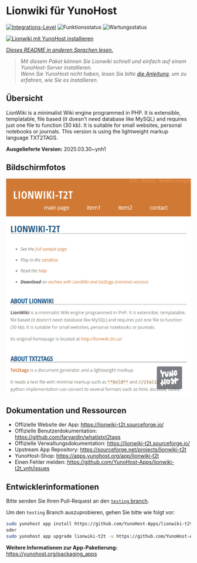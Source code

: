 <!--
N.B.: Diese README wurde automatisch von <https://github.com/YunoHost/apps/tree/master/tools/readme_generator> generiert.
Sie darf NICHT von Hand bearbeitet werden.
-->

# Lionwiki für YunoHost

[![Integrations-Level](https://apps.yunohost.org/badge/integration/lionwiki-t2t)](https://ci-apps.yunohost.org/ci/apps/lionwiki-t2t/)
![Funktionsstatus](https://apps.yunohost.org/badge/state/lionwiki-t2t)
![Wartungsstatus](https://apps.yunohost.org/badge/maintained/lionwiki-t2t)

[![Lionwiki mit YunoHost installieren](https://install-app.yunohost.org/install-with-yunohost.svg)](https://install-app.yunohost.org/?app=lionwiki-t2t)

*[Dieses README in anderen Sprachen lesen.](./ALL_README.md)*

> *Mit diesem Paket können Sie Lionwiki schnell und einfach auf einem YunoHost-Server installieren.*  
> *Wenn Sie YunoHost nicht haben, lesen Sie bitte [die Anleitung](https://yunohost.org/install), um zu erfahren, wie Sie es installieren.*

## Übersicht

LionWiki is a minimalist Wiki engine programmed in PHP. It is extensible, templatable, file based (it doesn't need database like MySQL) and requires just one file to function (30 kb). It is suitable for small websites, personal notebooks or journals. This version is using the lightweight markup language TXT2TAGS.


**Ausgelieferte Version:** 2025.03.30~ynh1

## Bildschirmfotos

![Bildschirmfotos von Lionwiki](./doc/screenshots/screenshot_lionwikit2t.png)

## Dokumentation und Ressourcen

- Offizielle Website der App: <https://lionwiki-t2t.sourceforge.io/>
- Offizielle Benutzerdokumentation: <https://github.com/farvardin/whatistxt2tags>
- Offizielle Verwaltungsdokumentation: <https://lionwiki-t2t.sourceforge.io/>
- Upstream App Repository: <https://sourceforge.net/projects/lionwiki-t2t>
- YunoHost-Shop: <https://apps.yunohost.org/app/lionwiki-t2t>
- Einen Fehler melden: <https://github.com/YunoHost-Apps/lionwiki-t2t_ynh/issues>

## Entwicklerinformationen

Bitte senden Sie Ihren Pull-Request an den [`testing` branch](https://github.com/YunoHost-Apps/lionwiki-t2t_ynh/tree/testing).

Um den `testing` Branch auszuprobieren, gehen Sie bitte wie folgt vor:

```bash
sudo yunohost app install https://github.com/YunoHost-Apps/lionwiki-t2t_ynh/tree/testing --debug
oder
sudo yunohost app upgrade lionwiki-t2t -u https://github.com/YunoHost-Apps/lionwiki-t2t_ynh/tree/testing --debug
```

**Weitere Informationen zur App-Paketierung:** <https://yunohost.org/packaging_apps>

